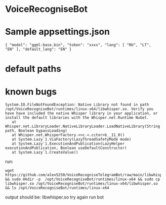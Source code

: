# VoiceRecogniseBot

# Sample appsettings.json

`
    {
        "model": "ggml-base.bin",
        "token": "xxxx",
        "lang": [
            "RU",
            "LT",
            "EN"
        ],
        "default_lang": "EN"
    }
`

# default paths 


# known bugs 
```
System.IO.FileNotFoundException: Native Library not found in path /opt/VoiceRecogniseBot/runtimes/linux-x64/libwhisper.so. Verify you have have included the native Whisper library in your application, or install the default libraries with the Whisper.net.Runtime NuGet.
   at Whisper.net.LibraryLoader.NativeLibraryLoader.LoadNativeLibrary(String path, Boolean bypassLoading)
   at Whisper.net.WhisperFactory.<>c.<.cctor>b__11_0()
   at System.Lazy`1.ViaFactory(LazyThreadSafetyMode mode)
   at System.Lazy`1.ExecutionAndPublication(LazyHelper executionAndPublication, Boolean useDefaultConstructor)
   at System.Lazy`1.CreateValue()
```

run: 
```
wget https://github.com/alex5250/VoiceRecogniseTelegramBot/raw/main/libwhisper.so && sudo mkdir -p  /opt/VoiceRecogniseBot/runtimes/linux-x64 && sudo cp libwhisper.so /opt/VoiceRecogniseBot/runtimes/linux-x64/libwhisper.so && ls /opt/VoiceRecogniseBot/runtimes/linux-x64
```
output should be: 
libwhisper.so 
try again run bot

